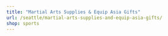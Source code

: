 ```yaml
---
title: "Martial Arts Supplies & Equip Asia Gifts"
url: /seattle/martial-arts-supplies-and-equip-asia-gifts/
shop: sports
---
```

